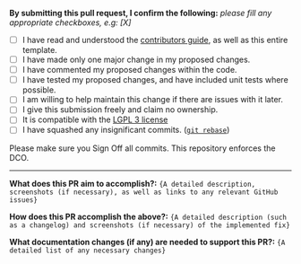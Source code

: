 **By submitting this pull request, I confirm the following:** 
*please fill any appropriate checkboxes, e.g: [X]*

- [ ] I have read and understood the [contributors guide](https://github.com/pvogt09/gammasyn/blob/master/CONTRIBUTING.md), as well as this entire template.
- [ ] I have made only one major change in my proposed changes.
- [ ] I have commented my proposed changes within the code.
- [ ] I have tested my proposed changes, and have included unit tests where possible.
- [ ] I am willing to help maintain this change if there are issues with it later.
- [ ] I give this submission freely and claim no ownership.
- [ ] It is compatible with the [LGPL 3 license](https://www.gnu.org/licenses/lgpl-3.0.en.html)
- [ ] I have squashed any insignificant commits. ([`git rebase`](http://gitready.com/advanced/2009/02/10/squashing-commits-with-rebase.html))

Please make sure you Sign Off all commits.
This repository enforces the DCO.

---
**What does this PR aim to accomplish?:**
`{A detailed description, screenshots (if necessary), as well as links to any relevant GitHub issues}`


**How does this PR accomplish the above?:**
`{A detailed description (such as a changelog) and screenshots (if necessary) of the implemented fix}`


**What documentation changes (if any) are needed to support this PR?:**
`{A detailed list of any necessary changes}`

